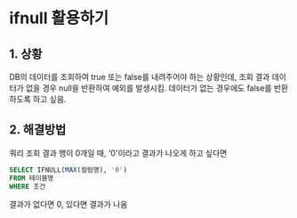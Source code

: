 # ifnull 활용하기
## 1. 상황
DB의 데이터를 조회하여 true 또는 false를 내려주어야 하는 상황인데, 조회 결과 데이터가 없을 경우 null을 반환하여 예외를 발생시킴. 데이터가 없는 경우에도 false를 반환하도록 하고 싶음.
## 2. 해결방법
쿼리 조회 결과 행이 0개일 때, '0'이라고 결과가 나오게 하고 싶다면
```sql
SELECT IFNULL(MAX(컬럼명), '0')
FROM 테이블명
WHERE 조건
```
결과가 없다면 0, 있다면 결과가 나옴